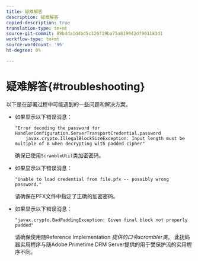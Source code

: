 ```yaml
---
title: 疑难解答
description: 疑难解答
copied-description: true
translation-type: tm+mt
source-git-commit: 89bdda1d4bd5c126f19ba75a819942df901183d1
workflow-type: tm+mt
source-wordcount: '96'
ht-degree: 0%

---
```



# 疑难解答{#troubleshooting}

以下是在部署过程中可能遇到的一些问题和解决方案。

* 如果显示以下错误消息：

   ```
   "Error decoding the password for HandlerConfiguration.ServerTransportCredential.password  
       javax.crypto.IllegalBlockSizeException: Input length must be multiple of 8 when decrypting with padded cipher"
   ```

   确保已使用`ScrambleUtil`类加密密码。

* 如果显示以下错误消息：

   ```
   "Unable to load credential from file.pfx -- possibly wrong password."
   ```

   请确保在PFX文件中指定了正确的加密密码。

* 如果显示以下错误消息：

   ```
   "javax.crypto.BadPaddingException: Given final block not properly padded"
   ```

   请确保使用随Reference Implementation *提供的口令scrambler类*。 此扰码器实用程序与随Adobe Primetime DRM Server提供的用于受保护流的实用程序不同。

